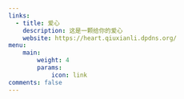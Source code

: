 ```yaml
---
links:
  - title: 爱心
    description: 这是一颗给你的爱心
    website: https://heart.qiuxianli.dpdns.org/
menu:
    main: 
        weight: 4
        params:
            icon: link
comments: false
---
```

